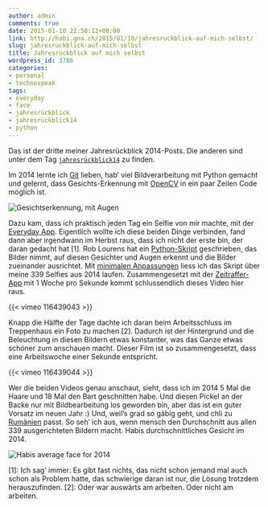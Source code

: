 ```yaml
---
author: admin
comments: true
date: 2015-01-10 22:50:12+00:00
link: http://habi.gna.ch/2015/01/10/jahresruckblick-auf-mich-selbst/
slug: jahresruckblick-auf-mich-selbst
title: Jahresrückblick auf mich selbst
wordpress_id: 3786
categories:
- personal
- technospeak
tags:
- everyday
- face
- jahresrückblick
- jahresrückblick14
- python
---
```


Das ist der dritte meiner Jahresrückblick 2014-Posts. Die anderen sind unter dem Tag [`jahresrückblick14`](http://habi.gna.ch/tag/jahresruckblick14) zu finden.

Im 2014 lernte ich [Git](http://www.git-scm.com) lieben, hab’ viel Bildverarbeitung mit Python gemacht und gelernt, dass Gesichts-Erkennung mit [OpenCV](http://opencv.org) in ein paar Zeilen Code möglich ist.

![Gesichtserkennung, mit Augen](http://habi.gna.ch/wp-content/uploads/2015/01/detected.png)

Dazu kam, dass ich praktisch jeden Tag ein Selfie von mir machte, mit der [Everyday App](http://everyday-app.com). Eigentlich wollte ich diese beiden Dinge verbinden, fand dann aber irgendwann im Herbst raus, dass ich nicht der erste bin, der daran gedacht hat [1]. Rob Lourens hat ein [Python-Skript](https://github.com/roblourens/facealign) geschrieben, das Bilder nimmt, auf diesen Gesichter und Augen erkennt und die Bilder zueinander ausrichtet.
Mit [minimalen Anpassungen](https://github.com/habi/facealign/commits/master) liess ich das Skript über meine 339 Selfies aus 2014 laufen. Zusammengesetzt mit der [Zeitraffer-App](http://zeitraffer.veronicasoft.com) mit 1 Woche pro Sekunde kommt schlussendlich dieses Video hier raus.

{{< vimeo 116439043 >}}

Knapp die Hälfte der Tage dachte ich daran beim Arbeitsschluss im Treppenhaus ein Foto zu machen [2]. Dadurch ist der Hintergrund und die Beleuchtung in diesen Bildern etwas konstanter, was das Ganze etwas schöner zum anschauen macht. Dieser Film ist so zusammengesetzt, dass eine Arbeitswoche einer Sekunde entspricht.

{{< vimeo 116439044 >}}

Wer die beiden Videos genau anschaut, sieht, dass ich im 2014 5 Mal die Haare und 18 Mal den Bart geschnitten habe. Und diesen Pickel an der Backe nur mit Bildbearbeitung los geworden bin, aber das ist ein guter Vorsatz im neuen Jahr :)
Und, weil’s grad so gäbig geht, und chli zu [Rumänien](http://habi.gna.ch/2015/01/07/where-was-i-in-2014/) passt. So seh’ ich aus, wenn mensch den Durchschnitt aus allen 339 ausgerichteten Bildern macht. Habis durchschnittliches Gesicht im 2014.

![Habis average face for 2014](http://habi.gna.ch/wp-content/uploads/2015/01/2014_in_average.jpg)

[1]: Ich sag’ immer: Es gibt fast nichts, das nicht schon jemand mal auch schon als Problem hatte, das schwierige daran ist nur, die Lösung trotzdem herauszufinden.
[2]: Oder war auswärts am arbeiten. Oder nicht am arbeiten.
